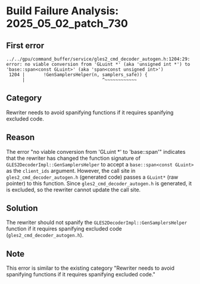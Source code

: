 # Build Failure Analysis: 2025_05_02_patch_730

## First error

```
../../gpu/command_buffer/service/gles2_cmd_decoder_autogen.h:1204:29: error: no viable conversion from 'GLuint *' (aka 'unsigned int *') to 'base::span<const GLuint>' (aka 'span<const unsigned int>')
 1204 |       !GenSamplersHelper(n, samplers_safe)) {
      |                             ^~~~~~~~~~~~~
```

## Category
Rewriter needs to avoid spanifying functions if it requires spanifying excluded code.

## Reason
The error "no viable conversion from 'GLuint *' to 'base::span<const GLuint>'" indicates that the rewriter has changed the function signature of `GLES2DecoderImpl::GenSamplersHelper` to accept a `base::span<const GLuint>` as the `client_ids` argument. However, the call site in `gles2_cmd_decoder_autogen.h` (generated code) passes a `GLuint*` (raw pointer) to this function. Since `gles2_cmd_decoder_autogen.h` is generated, it is excluded, so the rewriter cannot update the call site.

## Solution
The rewriter should not spanify the `GLES2DecoderImpl::GenSamplersHelper` function if it requires spanifying excluded code (`gles2_cmd_decoder_autogen.h`).

## Note
This error is similar to the existing category "Rewriter needs to avoid spanifying functions if it requires spanifying excluded code."